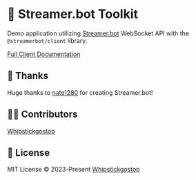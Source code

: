 # 🌈 Streamer.bot Toolkit

Demo application utilizing [Streamer.bot](https://streamer.bot) WebSocket API with the `@streamerbot/client` library.

[Full Client Documentation](https://streamerbot.github.io/client/)

## 🌸 Thanks

Huge thanks to [nate1280](https://github.com/nate1280) for creating Streamer.bot!

## 👨‍🚀 Contributors
[Whipstickgostop](https://github.com/whipstickgostop)

## 📄 License
MIT License © 2023-Present [Whipstickgostop](https://github.com/whipstickgostop)